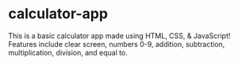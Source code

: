 # calculator-app
This is a basic calculator app made using HTML, CSS, & JavaScript!
Features include clear screen, numbers 0-9, addition, subtraction, multiplication, division, and equal to.
